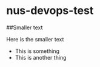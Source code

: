 # nus-devops-test

##Smaller text

Here is the smaller text
* This is something 
* This is another thing
